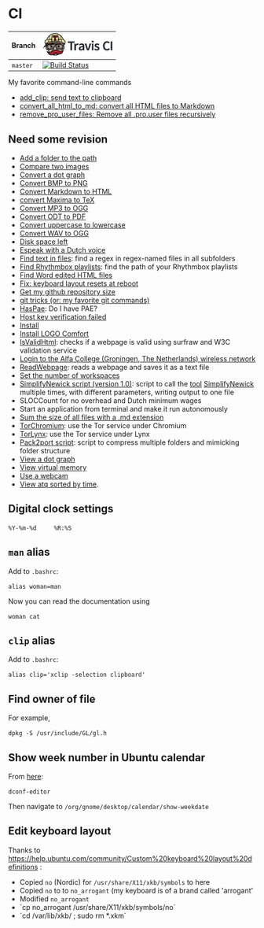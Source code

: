 # Cl

Branch  |[![Travis CI logo](pics/TravisCI.png)](https://travis-ci.org)
--------|------------------------------------------------------------------------------------------------------------------------
`master`|[![Build Status](https://travis-ci.org/richelbilderbeek/cl.svg?branch=master)](https://travis-ci.org/richelbilderbeek/cl)

My favorite command-line commands

 * [add_clip: send text to clipboard](add_clip.md)
 * [convert_all_html_to_md: convert all HTML files to Markdown](convert_all_html_to_md.md)
 * [remove_pro_user_files: Remove all .pro.user files recursively](remove_pro_user_files.md)

## Need some revision

 * [Add a folder to the path](ClAddFolderToPath.md)
 * [Compare two images](ClCompareImages.md)
 * [Convert a dot graph](ClConvertDotGraph.md)
 * [Convert BMP to PNG](ClBmpToPng.md)
 * [Convert Markdown to HTML](ClConvertMdToHtml.md)
 * [convert Maxima to TeX](ClMaximaToTex.md)
 * [Convert MP3 to OGG](ClMp3ToOgg.md)
 * [Convert ODT to PDF](ClOdtToPdf.md)
 * [Convert uppercase to lowercase](ClConvertUppercaseToLowercase.md)
 * [Convert WAV to OGG](ClWavToOgg.md)
 * [Disk space left](ClDiskSpaceLeft.md)
 * [Espeak with a Dutch voice](ClEspeakDutch.md)
 * [Find text in files](ClFindTextInFiles.md): find a regex in regex-named files in all subfolders
 * [Find Rhythmbox playlists](ClFindRhythmboxPlaylists.md): find the path of your Rhythmbox playlists
 * [Find Word edited HTML files](ClFindWordEditedHtml.md)
 * [Fix: keyboard layout resets at reboot](ClFixKeyboardLayoutResetsAtReboot.md)
 * [Get my github repository size](ClGetGitHubRepositorySize.md)
 * [git tricks (or: my favorite git commands)](ClGitTricks.md)
 * [HasPae](ClHasPae.md): Do I have PAE?
 * [Host key verification failed](ClHostKeyVerificationFailed.md)
 * [Install](ClInstall.md)
 * [Install LOGO Comfort](ClInstallLogoSoftComfort.md)
 * [IsValidHtml](ClIsValidHtml.md): checks if a webpage is valid using surfraw and W3C validation service
 * [Login to the Alfa College (Groningen, The Netherlands) wireless network](ClLoginAlfaCollege.md)
 * [ReadWebpage](ClReadWebpage.md): reads a webpage and saves it as a text file
 * [Set the number of workspaces](ClSetNumberOfWorkspaces.md)
 * [SimplifyNewick script (version 1.0)](ToolSimplifyNewickScript_1_0.md): script to call the [tool](Tools.md) [SimplifyNewick](ToolSimplifyNewick.md) multiple times, with different parameters, writing output to one file
 * SLOCCount for no overhead and Dutch minimum wages 
 * Start an application from terminal and make it run autonomously 
 * [Sum the size of all files with a .md extension](ClSumSizeHtml.md)
 * [TorChromium](ClTorChromium.md): use the Tor service under Chromium
 * [TorLynx](ClTorLynx.md): use the Tor service under Lynx
 * [Pack2port script](ClPack2port.md): script to compress multiple folders and mimicking folder structure
 * [View a dot graph](ClViewDotGraph.md)
 * [View virtual memory](ClViewVirtualMemory.md)
 * [Use a webcam](ClWebcam.md)
 * [View atq sorted by time](view_schedule.md).

## Digital clock settings

```
%Y-%m-%d     %R:%S
```

## `man` alias

Add to `.bashrc`:

```
alias woman=man
```

Now you can read the documentation using

```
woman cat
```

## `clip` alias

Add to `.bashrc`:

```
alias clip='xclip -selection clipboard'
```

## Find owner of file

For example,

```
dpkg -S /usr/include/GL/gl.h
```

## Show week number in Ubuntu calendar

From [here](https://askubuntu.com/a/1093293):

```
dconf-editor
```

Then navigate to `/org/gnome/desktop/calendar/show-weekdate`


## Edit keyboard layout

Thanks to https://help.ubuntu.com/community/Custom%20keyboard%20layout%20definitions :

 * Copied `no` (Nordic) for `/usr/share/X11/xkb/symbols` to here
 * Copied `no` to to `no_arrogant` (my keyboard is of a brand called 'arrogant'
 * Modified `no_arrogant`
 * ´cp no_arrogant /usr/share/X11/xkb/symbols/no´
 * ´cd /var/lib/xkb/ ; sudo rm *.xkm´

